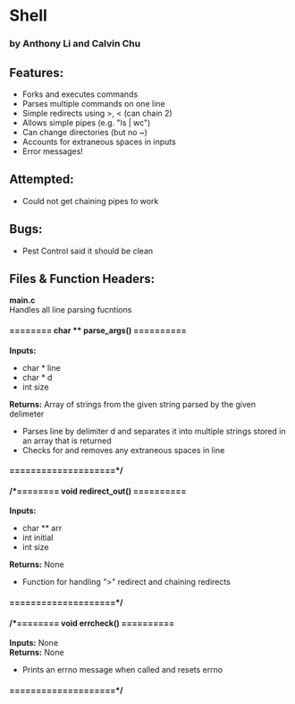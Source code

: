 # Shell
### by Anthony Li and Calvin Chu

## Features:
  - Forks and executes commands
  - Parses multiple commands on one line
  - Simple redirects using >, < (can chain 2)
  - Allows simple pipes (e.g. "ls | wc")
  - Can change directories (but no ~)
  - Accounts for extraneous spaces in inputs
  - Error messages!

## Attempted:
  - Could not get chaining pipes to work

## Bugs:
- Pest Control said it should be clean
## Files & Function Headers:
<b>main.c</b> <br>
Handles all line parsing fucntions
#### ======== char ** parse_args() ==========
<b>Inputs:</b>
- char * line
- char * d
- int size <br>

<b>Returns:</b> Array of strings from the given string parsed by the given delimeter
  
- Parses line by delimiter d and separates it into multiple strings stored in an array that is returned
- Checks for and removes any extraneous spaces in line

####	====================*/

####	/*======== void redirect_out() ==========
<b>Inputs: </b>
- char ** arr 
- int initial
- int size <br>

<b>Returns:</b> None
  
- Function for handling ">" redirect and chaining redirects
####	====================*/

####	/*======== void errcheck() ==========
  <b>Inputs:</b> None <br>
	<b>Returns:</b> None
- Prints an errno message when called and resets errno
	
####	====================*/
